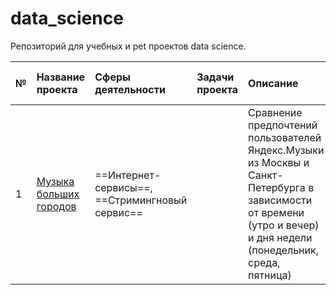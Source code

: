# data_science
Репозиторий для учебных и pet проектов data science.

| № | Название проекта | Сферы деятельности | Задачи проекта | Описание | Используемые библиотеки | Ключевые слова проекта|
| :--| :---------------------- | :---------------------- | :---------------------- | :---------------------- | :---------------------- | :---------------------- |
| 1 |[Музыка больших городов](big_cities_music) | ==Интернет-сервисы==, ==Стримингновый сервис== |  | Сравнение предпочтений пользователей Яндекс.Музыки из Москвы и Санкт-Петербурга в зависимости от времени (утро и вечер) и дня недели (понедельник, среда, пятница)| *pandas* | обработка данных |
